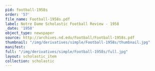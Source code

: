 ```yaml
---
pid: football-1958s
order: '57'
file_name: Football-1958s.pdf
label: Notre Dame Scholastic Football Review - 1958
_date: '1958'
object_type: newspaper
source: http://archives.nd.edu/Football/Football-1958s.pdf
thumbnail: "/img/derivatives/simple/Football-1958s/thumbnail.jpg"
manifest:
full: "/img/derivatives/simple/Football-1958s/full.jpg"
layout: scholastic_item
collection: scholastic
---
```

